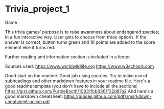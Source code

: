 # Trivia_project_1 <!-- Call this something like `Rhino Trivia` -->
Game 

This trivia games' purpose is to raise awareness about endangered species; in a fun interactive way. User gets to choose from three options. If the answer is correct, button turns green and 10 points are added to the score element else it turns red. 

Further reading and information section is included in a footer. 

Sources used: https://www.worldwildlife.org
              https://www.w3schools.com

Good start on the readme. Good job using sources.  Try to make use of subheadings and other markdown features in your readme file.
Here's a good readme template (you don't have to include all the sections) https://gist.github.com/PurpleBooth/109311bb0361f32d87a2
And here's a good markdown cheatsheet: https://guides.github.com/pdfs/markdown-cheatsheet-online.pdf
